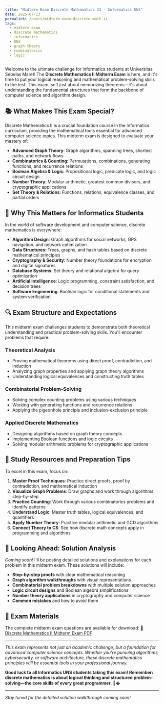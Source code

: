 ```yaml
---
title: "Midterm Exam Discrete Mathematics II - Informatics UNS"
date: 2025-07-13
permalink: /posts/midterm-exam-discrete-math-ii
tags:
  - midterm exam
  - discrete mathematics
  - informatics
  - UNS
  - graph theory
  - combinatorics
  - logic
---
```


Welcome to the ultimate challenge for Informatics students at Universitas Sebelas Maret! The **Discrete Mathematics II Midterm Exam** is here, and it's time to put your logical reasoning and mathematical problem-solving skills to the test. This exam isn't just about memorizing theorems—it's about understanding the fundamental structures that form the backbone of computer science and algorithm design.

## 📚 What Makes This Exam Special?

Discrete Mathematics II is a crucial foundation course in the Informatics curriculum, providing the mathematical tools essential for advanced computer science topics. This midterm exam is designed to evaluate your mastery of:

- **Advanced Graph Theory**: Graph algorithms, spanning trees, shortest paths, and network flows
- **Combinatorics & Counting**: Permutations, combinations, generating functions, and recurrence relations
- **Boolean Algebra & Logic**: Propositional logic, predicate logic, and logic circuit design
- **Number Theory**: Modular arithmetic, greatest common divisors, and cryptographic applications
- **Set Theory & Relations**: Functions, relations, equivalence classes, and partial orders

## 🎯 Why This Matters for Informatics Students

In the world of software development and computer science, discrete mathematics is everywhere:

- **Algorithm Design**: Graph algorithms for social networks, GPS navigation, and network optimization
- **Data Structures**: Trees, graphs, and hash tables based on discrete mathematical principles
- **Cryptography & Security**: Number theory foundations for encryption and digital signatures
- **Database Systems**: Set theory and relational algebra for query optimization
- **Artificial Intelligence**: Logic programming, constraint satisfaction, and decision trees
- **Software Engineering**: Boolean logic for conditional statements and system verification

## 🔍 Exam Structure and Expectations

This midterm exam challenges students to demonstrate both theoretical understanding and practical problem-solving skills. You'll encounter problems that require:

### Theoretical Analysis

- Proving mathematical theorems using direct proof, contradiction, and induction
- Analyzing graph properties and applying graph theory algorithms
- Understanding logical equivalences and constructing truth tables

### Combinatorial Problem-Solving

- Solving complex counting problems using various techniques
- Working with generating functions and recurrence relations
- Applying the pigeonhole principle and inclusion-exclusion principle

### Applied Discrete Mathematics

- Designing algorithms based on graph theory concepts
- Implementing Boolean functions and logic circuits
- Solving modular arithmetic problems for cryptographic applications

## 📖 Study Resources and Preparation Tips

To excel in this exam, focus on:

1. **Master Proof Techniques**: Practice direct proofs, proof by contradiction, and mathematical induction
2. **Visualize Graph Problems**: Draw graphs and work through algorithms step-by-step
3. **Practice Counting**: Work through various combinatorics problems and identify patterns
4. **Understand Logic**: Master truth tables, logical equivalences, and quantifiers
5. **Apply Number Theory**: Practice modular arithmetic and GCD algorithms
6. **Connect Theory to CS**: See how discrete math concepts apply in programming and algorithms

## 🚀 Looking Ahead: Solution Analysis

_Coming soon!_ I'll be posting detailed solutions and explanations for each problem in this midterm exam. These solutions will include:

- **Step-by-step proofs** with clear mathematical reasoning
- **Graph algorithm walkthroughs** with visual representations
- **Combinatorial problem breakdowns** with multiple solution approaches
- **Logic circuit designs** and Boolean algebra simplifications
- **Number theory applications** in cryptography and computer science
- **Common mistakes** and how to avoid them

## 📄 Exam Materials

The complete midterm exam questions are available for download: [🧮 Discrete Mathematics II Midterm Exam PDF](/files/midterm-discrete-math-ii.pdf)

---

_This exam represents not just an academic challenge, but a foundation for advanced computer science concepts. Whether you're pursuing algorithms, cybersecurity, or software architecture, these discrete mathematics principles will be essential tools in your professional journey._

**Good luck to all Informatics UNS students taking this exam! Remember: discrete mathematics is about logical thinking and structured problem-solving—the core skills of every great programmer.** 🧠�

---

_Stay tuned for the detailed solution walkthrough coming soon!_
